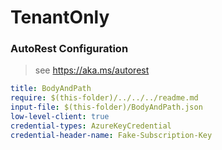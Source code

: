 # TenantOnly
### AutoRest Configuration
> see https://aka.ms/autorest

``` yaml
title: BodyAndPath
require: $(this-folder)/../../../readme.md
input-file: $(this-folder)/BodyAndPath.json
low-level-client: true
credential-types: AzureKeyCredential
credential-header-name: Fake-Subscription-Key
```
